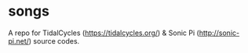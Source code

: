 # songs
A repo for TidalCycles (https://tidalcycles.org/) & Sonic Pi (http://sonic-pi.net/) source codes.
